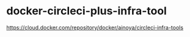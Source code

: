 # docker-circleci-plus-infra-tool

https://cloud.docker.com/repository/docker/ainoya/circleci-infra-tools
